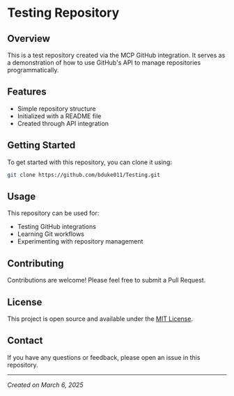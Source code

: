 # Testing Repository

## Overview
This is a test repository created via the MCP GitHub integration. It serves as a demonstration of how to use GitHub's API to manage repositories programmatically.

## Features
- Simple repository structure
- Initialized with a README file
- Created through API integration

## Getting Started
To get started with this repository, you can clone it using:

```bash
git clone https://github.com/bduke011/Testing.git
```

## Usage
This repository can be used for:
- Testing GitHub integrations
- Learning Git workflows
- Experimenting with repository management

## Contributing
Contributions are welcome! Please feel free to submit a Pull Request.

## License
This project is open source and available under the [MIT License](LICENSE).

## Contact
If you have any questions or feedback, please open an issue in this repository.

---
*Created on March 6, 2025*
